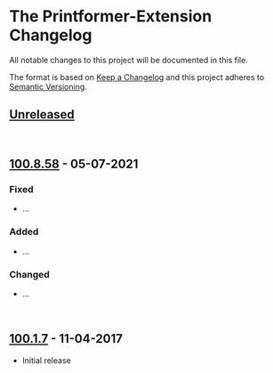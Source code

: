 # The Printformer-Extension Changelog

All notable changes to this project will be documented in this file.

The format is based on [Keep a Changelog](http://keepachangelog.com/en/1.0.0/)
and this project adheres to [Semantic Versioning](http://semver.org/spec/v2.0.0.html).


## [Unreleased]

<br>

## [100.8.58] - 05-07-2021

### Fixed
- ...

### Added
- ...

### Changed
- ...

<br>

## [100.1.7] - 11-04-2017

- Initial release

[Unreleased]: https://bitbucket.org/risscstuttgart/rissc_printformer/commits/branch/dev
[100.8.58]: https://bitbucket.org/risscstuttgart/rissc_printformer/commits/tag/100.1.7
[100.1.7]: https://bitbucket.org/risscstuttgart/rissc_printformer/commits/tag/100.1.7
